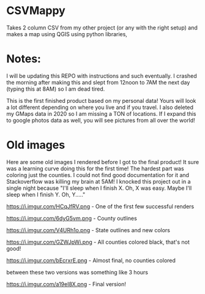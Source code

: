# CSVMappy
Takes 2 column CSV from my other project (or any with the right setup) and makes a map using QGIS using python libraries,



# Notes:

I will be updating this REPO with instructions and such eventually. I crashed the morning after making this and slept from 12noon to 7AM the next day (typing this at 8AM) so I am dead tired.

This is the first finished product based on my personal data! Yours will look a lot different depending on where you live and if you travel. I also deleted my GMaps data in 2020 so I am missing a TON of locations. If I expand this to google photos data as well, you will see pictures from all over the world!

# Old images

Here are some old images I rendered before I got to the final product! It sure was a learning curve doing this for the first time!
The hardest part was coloring just the counties. I could not find good documentation for it and Stackoverflow was killing my brain at 5AM! I knocked this project out in a single night because "I'll sleep when I finish X. Oh, X was easy. Maybe I'll sleep when I finish Y. Oh, Y....."


https://i.imgur.com/HCqJfRV.png - One of the first few successful renders

https://i.imgur.com/6dyG5vm.png - County outlines

https://i.imgur.com/V4URh1o.png - State outlines and new colors

https://i.imgur.com/GZWJpWi.png - All counties colored black, that's not good!

https://i.imgur.com/bEcrxrE.png - Almost final, no counties colored

between these two versions was something like 3 hours

https://i.imgur.com/a19eI8X.png - Final version!
